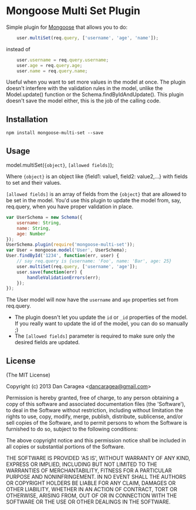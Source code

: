Mongoose Multi Set Plugin
==========================

Simple plugin for [Mongoose](https://github.com/LearnBoost/mongoose) that allows you to do:
```javascript
	user.multiSet(req.query, ['username', 'age', 'name']);
```
instead of
```javascript
	user.username = req.query.username;
	user.age = req.query.age;
	user.name = req.query.name;
```

Useful when you want to set more values in the model at once.
The plugin doesn't interfere with the validation rules in the model, unlike the Model.update() function or the Schema.findByIdAndUpdate(). This plugin doesn't save the model either,
this is the job of the calling code.


## Installation

`npm install mongoose-multi-set --save`

## Usage

model.multiSet(`{object}`, `[allowed fields]`);

Where `{object}` is an object like {field1: value1, field2: value2,...} with fields to set and their values.

`[allowed fields]` is an array of fields from the `{object}` that are allowed to be set in the model.
You'd use this plugin to update the model from, say, req.query, when you have proper validation in place.

```javascript
var UserSchema = new Schema({
    username: String,
    name: String,
    age: Number
});
UserSchema.plugin(require('mongoose-multi-set'));
var User = mongoose.model('User', UserSchema);
User.findById('1234', function(err, user) {
	// say req.query is {username: 'Foo', name: 'Bar', age: 25}
	user.multiSet(req.query, ['username', 'age']);
	user.save(function(err) {
		handleValidationErrors(err);
	});
});
```
The User model will now have the `username` and `age` properties set from req.query.

 - The plugin doesn't let you update the `id` or `_id` properties of the model. If you really want to update the id of the model, you can do so manually ;)
 - The `[allowed fields]` parameter is required to make sure only the desired fields are updated.


## License

(The MIT License)

Copyright (c) 2013 Dan Caragea &lt;dancaragea@gmail.com&gt;

Permission is hereby granted, free of charge, to any person obtaining
a copy of this software and associated documentation files (the
'Software'), to deal in the Software without restriction, including
without limitation the rights to use, copy, modify, merge, publish,
distribute, sublicense, and/or sell copies of the Software, and to
permit persons to whom the Software is furnished to do so, subject to
the following conditions:

The above copyright notice and this permission notice shall be
included in all copies or substantial portions of the Software.

THE SOFTWARE IS PROVIDED 'AS IS', WITHOUT WARRANTY OF ANY KIND,
EXPRESS OR IMPLIED, INCLUDING BUT NOT LIMITED TO THE WARRANTIES OF
MERCHANTABILITY, FITNESS FOR A PARTICULAR PURPOSE AND NONINFRINGEMENT.
IN NO EVENT SHALL THE AUTHORS OR COPYRIGHT HOLDERS BE LIABLE FOR ANY
CLAIM, DAMAGES OR OTHER LIABILITY, WHETHER IN AN ACTION OF CONTRACT,
TORT OR OTHERWISE, ARISING FROM, OUT OF OR IN CONNECTION WITH THE
SOFTWARE OR THE USE OR OTHER DEALINGS IN THE SOFTWARE.
